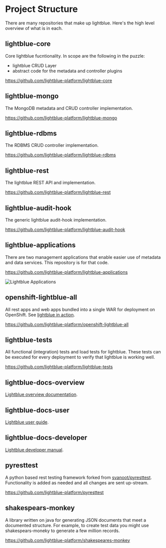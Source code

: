 # Project Structure

There are many repositories that make up lightblue.  Here's the high level overview of what is in each.

## lightblue-core
Core lightblue fucntionality.  In scope are the following in the puzzle:
* lightblue CRUD Layer
* abstract code for the metadata and controller plugins

https://github.com/lightblue-platform/lightblue-core

## lightblue-mongo
The MongoDB metadata and CRUD controller implementation.

https://github.com/lightblue-platform/lightblue-mongo

## lightblue-rdbms
The RDBMS CRUD controller implementation.

https://github.com/lightblue-platform/lightblue-rdbms

## lightblue-rest
The lightblue REST API and implementation.

https://github.com/lightblue-platform/lightblue-rest

## lightblue-audit-hook
The generic lightblue audit-hook implementation.

https://github.com/lightblue-platform/lightblue-audit-hook

## lightblue-applications
There are two management applications that enable easier use of metadata and data services.  This repository is for that code.

https://github.com/lightblue-platform/lightblue-applications

![Lightblue Applications](https://raw.githubusercontent.com/lightblue-platform/lightblue/master/docs/overview.png)

## openshift-lightblue-all
All rest apps and web apps bundled into a single WAR for deployment on OpenShift.  See [lightblue in action](../develop_on_openshift/README.md).

https://github.com/lightblue-platform/openshift-lightblue-all

## lightblue-tests
All functional (integration) tests and load tests for lightblue.  These tests can be executed for every deployment to verify that lightblue is working well.

https://github.com/lightblue-platform/lightblue-tests

## lightblue-docs-overview
[Lightblue overview documentation](http://lightblue.io/).

## lightblue-docs-user
[Lightblue user guide](http://docs.lightblue.io/).

## lightblue-docs-developer
[Lightblue developer manual](http://dev.docs.lightblue.io/).

## pyresttest
A python based rest testing framework forked from [svanoot/pyresttest](https://github.com/svanoort/pyresttest).  Functionality is added as needed and all changes are sent up-stream.

https://github.com/lightblue-platform/pyresttest

## shakespears-monkey
A library written on java for generating JSON documents that meet a documented structure.  For example, to create test data you might use shakespears-moneky to generate a few million records.

https://github.com/lightblue-platform/shakespeares-monkey
